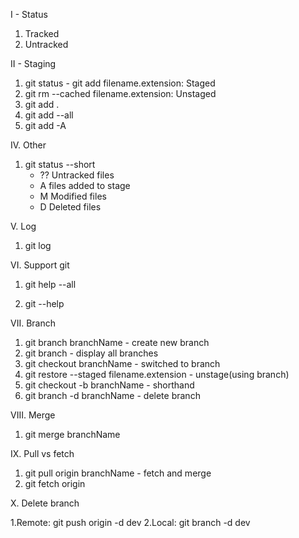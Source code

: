 I - Status

1.  Tracked
2.  Untracked

II - Staging

1. git status - git add filename.extension: Staged
2. git rm --cached filename.extension: Unstaged
3. git add .
4. git add --all
5. git add -A

IV. Other

1. git status --short
    - ?? Untracked files
    - A files added to stage
    - M Modified files
    - D Deleted files

V. Log

1. git log

VI. Support git

1. git help --all

2. git --help

VII. Branch

1. git branch branchName - create new branch
2. git branch - display all branches
3. git checkout branchName - switched to branch
4. git restore --staged filename.extension - unstage(using branch)
5. git checkout -b branchName - shorthand
6. git branch -d branchName - delete branch

VIII. Merge

1. git merge branchName

IX. Pull vs fetch

1. git pull origin branchName - fetch and merge
2. git fetch origin

X. Delete branch

1.Remote: git push origin -d dev
2.Local: git branch -d dev

